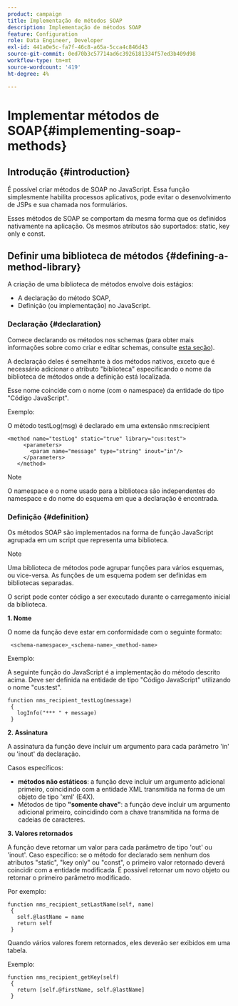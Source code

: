 ```yaml
---
product: campaign
title: Implementação de métodos SOAP
description: Implementação de métodos SOAP
feature: Configuration
role: Data Engineer, Developer
exl-id: 441a0e5c-fa7f-46c8-a65a-5cca4c846d43
source-git-commit: 0ed70b3c57714ad6c3926181334f57ed3b409d98
workflow-type: tm+mt
source-wordcount: '419'
ht-degree: 4%

---
```


# Implementar métodos de SOAP{#implementing-soap-methods}



## Introdução {#introduction}

É possível criar métodos de SOAP no JavaScript. Essa função simplesmente habilita processos aplicativos, pode evitar o desenvolvimento de JSPs e sua chamada nos formulários.

Esses métodos de SOAP se comportam da mesma forma que os definidos nativamente na aplicação. Os mesmos atributos são suportados: static, key only e const.

## Definir uma biblioteca de métodos {#defining-a-method-library}

A criação de uma biblioteca de métodos envolve dois estágios:

* A declaração do método SOAP,
* Definição (ou implementação) no JavaScript.

### Declaração {#declaration}

Comece declarando os métodos nos schemas (para obter mais informações sobre como criar e editar schemas, consulte [esta seção](../../configuration/using/about-schema-edition.md)).

A declaração deles é semelhante à dos métodos nativos, exceto que é necessário adicionar o atributo &quot;biblioteca&quot; especificando o nome da biblioteca de métodos onde a definição está localizada.

Esse nome coincide com o nome (com o namespace) da entidade do tipo &quot;Código JavaScript&quot;.

Exemplo:

O método testLog(msg) é declarado em uma extensão nms:recipient

```
<method name="testLog" static="true" library="cus:test">
     <parameters>
       <param name="message" type="string" inout="in"/>
     </parameters>
   </method>
```

>[!NOTE]
>
>O namespace e o nome usado para a biblioteca são independentes do namespace e do nome do esquema em que a declaração é encontrada.

### Definição {#definition}

Os métodos SOAP são implementados na forma de função JavaScript agrupada em um script que representa uma biblioteca.

>[!NOTE]
>
>Uma biblioteca de métodos pode agrupar funções para vários esquemas, ou vice-versa. As funções de um esquema podem ser definidas em bibliotecas separadas.

O script pode conter código a ser executado durante o carregamento inicial da biblioteca.

**1. Nome**

O nome da função deve estar em conformidade com o seguinte formato:

```
 <schema-namespace>_<schema-name>_<method-name>
```

Exemplo:

A seguinte função do JavaScript é a implementação do método descrito acima. Deve ser definida na entidade de tipo &quot;Código JavaScript&quot; utilizando o nome &quot;cus:test&quot;.

```
function nms_recipient_testLog(message)
 {
   logInfo("*** " + message)
 }
```

**2. Assinatura**

A assinatura da função deve incluir um argumento para cada parâmetro &#39;in&#39; ou &#39;inout&#39; da declaração.

Casos específicos:

* **métodos não estáticos**: a função deve incluir um argumento adicional primeiro, coincidindo com a entidade XML transmitida na forma de um objeto de tipo &#39;xml&#39; (E4X).
* Métodos de tipo **&quot;somente chave&quot;**: a função deve incluir um argumento adicional primeiro, coincidindo com a chave transmitida na forma de cadeias de caracteres.

**3. Valores retornados**

A função deve retornar um valor para cada parâmetro de tipo &#39;out&#39; ou &#39;inout&#39;. Caso específico: se o método for declarado sem nenhum dos atributos &quot;static&quot;, &quot;key only&quot; ou &quot;const&quot;, o primeiro valor retornado deverá coincidir com a entidade modificada. É possível retornar um novo objeto ou retornar o primeiro parâmetro modificado.

Por exemplo:

```
function nms_recipient_setLastName(self, name)
 {
   self.@lastName = name
   return self
 }
```

Quando vários valores forem retornados, eles deverão ser exibidos em uma tabela.

Exemplo:

```
function nms_recipient_getKey(self)
 {
   return [self.@firstName, self.@lastName]
 }
```
